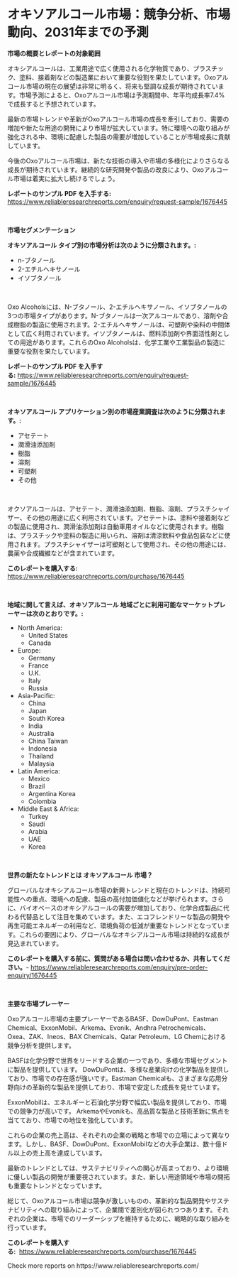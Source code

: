 <p><h1>オキソアルコール市場：競争分析、市場動向、2031年までの予測</h1></p><p><strong>市場の概要とレポートの対象範囲</strong></p>
<p><p>オキシアルコールは、工業用途で広く使用される化学物質であり、プラスチック、塗料、接着剤などの製造業において重要な役割を果たしています。Oxoアルコール市場の現在の展望は非常に明るく、将来も堅調な成長が期待されています。市場予測によると、Oxoアルコール市場は予測期間中、年平均成長率7.4%で成長すると予想されています。</p><p>最新の市場トレンドや革新がOxoアルコール市場の成長を牽引しており、需要の増加や新たな用途の開発により市場が拡大しています。特に環境への取り組みが強化される中、環境に配慮した製品の需要が増加していることが市場成長に貢献しています。</p><p>今後のOxoアルコール市場は、新たな技術の導入や市場の多様化によりさらなる成長が期待されています。継続的な研究開発や製品の改良により、Oxoアルコール市場は着実に拡大し続けるでしょう。</p></p>
<p><strong>レポートのサンプル PDF を入手する:</strong> <a href="https://www.reliableresearchreports.com/enquiry/request-sample/1676445">https://www.reliableresearchreports.com/enquiry/request-sample/1676445</a></p>
<p>&nbsp;</p>
<p><strong>市場セグメンテーション</strong></p>
<p><strong>オキソアルコール タイプ別の市場分析は次のように分類されます。:</strong></p>
<p><ul><li>n-ブタノール</li><li>2-エチルヘキサノール</li><li>イソブタノール</li></ul></p>
<p>&nbsp;</p>
<p><p>Oxo Alcoholsには、N-ブタノール、2-エチルヘキサノール、イソブタノールの3つの市場タイプがあります。N-ブタノールは一次アルコールであり、溶剤や合成樹脂の製造に使用されます。2-エチルヘキサノールは、可塑剤や染料の中間体として広く利用されています。イソブタノールは、燃料添加剤や界面活性剤としての用途があります。これらのOxo Alcoholsは、化学工業や工業製品の製造に重要な役割を果たしています。</p></p>
<p><strong>レポートのサンプル PDF を入手する:</strong>&nbsp;<a href="https://www.reliableresearchreports.com/enquiry/request-sample/1676445">https://www.reliableresearchreports.com/enquiry/request-sample/1676445</a></p>
<p>&nbsp;</p>
<p><strong> オキソアルコール アプリケーション別の市場産業調査は次のように分類されます。:</strong></p>
<p><ul><li>アセテート</li><li>潤滑油添加剤</li><li>樹脂</li><li>溶剤</li><li>可塑剤</li><li>その他</li></ul></p>
<p>&nbsp;</p>
<p><p>オクソアルコールは、アセテート、潤滑油添加剤、樹脂、溶剤、プラスチシャイザー、その他の用途に広く利用されています。アセテートは、塗料や接着剤などの製品に使用され、潤滑油添加剤は自動車用オイルなどに使用されます。樹脂は、プラスチックや塗料の製造に用いられ、溶剤は清涼飲料や食品包装などに使用されます。プラスチシャイザーは可塑剤として使用され、その他の用途には、農薬や合成繊維などが含まれています。</p></p>
<p><strong>このレポートを購入する:</strong>&nbsp; <a href="https://www.reliableresearchreports.com/purchase/1676445">https://www.reliableresearchreports.com/purchase/1676445</a></p>
<p>&nbsp;</p>
<p><strong>地域に関して言えば、オキソアルコール 地域ごとに利用可能なマーケットプレーヤーは次のとおりです。:</strong></p>
<p><ul>
    <li>
        North America:
        <ul>
            <li>United States</li>
            <li>Canada</li>
        </ul>
    </li>
    <li>
        Europe:
        <ul>
            <li>Germany</li>
            <li>France</li>
            <li>U.K.</li>
            <li>Italy</li>
            <li>Russia</li>
        </ul>
    </li>
    <li>
        Asia-Pacific:
        <ul>
            <li>China</li>
            <li>Japan</li>
            <li>South Korea</li>
            <li>India</li>
            <li>Australia</li>
            <li>China Taiwan</li>
            <li>Indonesia</li>
            <li>Thailand</li>
            <li>Malaysia</li>
        </ul>
    </li>
    <li>
        Latin America:
        <ul>
            <li>Mexico</li>
            <li>Brazil</li>
            <li>Argentina Korea</li>
            <li>Colombia</li>
        </ul>
    </li>
    <li>
        Middle East & Africa:
        <ul>
            <li>Turkey</li>
            <li>Saudi</li>
            <li>Arabia</li>
            <li>UAE</li>
            <li>Korea</li>
        </ul>
    </li>
    </ul></p>
<p>&nbsp;</p>
<p><strong>世界の新たなトレンドとは オキソアルコール 市場？</strong></p>
<p><p>グローバルなオキシアルコール市場の新興トレンドと現在のトレンドは、持続可能性への重点、環境への配慮、製品の高付加価値化などが挙げられます。さらに、バイオベースのオキシアルコールの需要が増加しており、化学合成製品に代わる代替品として注目を集めています。また、エコフレンドリーな製品の開発や再生可能エネルギーの利用など、環境負荷の低減が重要なトレンドとなっています。これらの要因により、グローバルなオキシアルコール市場は持続的な成長が見込まれています。</p></p>
<p><strong>このレポートを購入する前に、質問がある場合は問い合わせるか、共有してください。</strong>- <a href="https://www.reliableresearchreports.com/enquiry/pre-order-enquiry/1676445">https://www.reliableresearchreports.com/enquiry/pre-order-enquiry/1676445</a></p>
<p>&nbsp;</p>
<p><strong>主要な市場プレーヤー</strong></p>
<p><p>Oxoアルコール市場の主要プレーヤーであるBASF、DowDuPont、Eastman Chemical、ExxonMobil、Arkema、Evonik、Andhra Petrochemicals、Oxea、ZAK、Ineos、BAX Chemicals、Qatar Petroleum、LG Chemにおける競争分析を提供します。</p><p>BASFは化学分野で世界をリードする企業の一つであり、多様な市場セグメントに製品を提供しています。 DowDuPontは、多様な産業向けの化学製品を提供しており、市場での存在感が強いです。Eastman Chemicalも、さまざまな応用分野向けの革新的な製品を提供しており、市場で安定した成長を見せています。</p><p>ExxonMobilは、エネルギーと石油化学分野で幅広い製品を提供しており、市場での競争力が高いです。 ArkemaやEvonikも、高品質な製品と技術革新に焦点を当てており、市場での地位を強化しています。</p><p>これらの企業の売上高は、それぞれの企業の戦略と市場での立場によって異なります。しかし、BASF、DowDuPont、ExxonMobilなどの大手企業は、数十億ドル以上の売上高を達成しています。</p><p>最新のトレンドとしては、サステナビリティへの関心が高まっており、より環境に優しい製品の開発が重要視されています。また、新しい用途領域や市場の開拓も重要なトレンドとなっています。</p><p>総じて、Oxoアルコール市場は競争が激しいものの、革新的な製品開発やサステナビリティへの取り組みによって、企業間で差別化が図られつつあります。それぞれの企業は、市場でのリーダーシップを維持するために、戦略的な取り組みを行っています。</p></p>
<p><strong>このレポートを購入する:</strong>&nbsp;&nbsp;<a href="https://www.reliableresearchreports.com/purchase/1676445">https://www.reliableresearchreports.com/purchase/1676445</a></p>
<p>Check more reports on https://www.reliableresearchreports.com/</p>